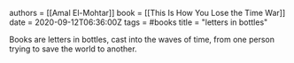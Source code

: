 authors = [[Amal El-Mohtar]]
book = [[This Is How You Lose the Time War]]
date = 2020-09-12T06:36:00Z
tags = #books
title = "letters in bottles"


Books are letters in bottles, cast into the waves of time, from one person trying to save the world to another.